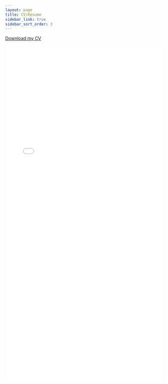```yaml
---
layout: page
title: CV/Resume
sidebar_link: true
sidebar_sort_order: 3
---
```


[Download my CV](assets/CV_ElanSegarra.pdf)

<embed src="assets/CV_ElanSegarra.pdf" width=100% height=1060px />
